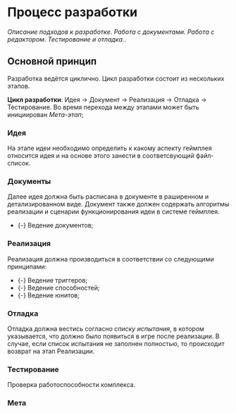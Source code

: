 # Процесс разработки
*Описание подходов к разработке. Работа с документами. Работа с редактором. Тестирование и отладка.*.

## Основной принцип

Разработка ведётся циклично. Цикл разработки состоит из нескольких этапов.

**Цикл разработки**: Идея -> Документ -> Реализация -> Отладка -> Тестирование. Во время перехода между этапами может быть инициирован *Мета-этап*;

### Идея
На этапе идеи необходимо определить к какому аспекту геймплея относится идея и на основе этого занести в соответсвующий файл-список.

### Документы
Далее идея должна быть расписана в документе в раширенном и детализированном виде. Документ также должен содержать алгоритмы реализации и сценарии функционирования идеи в системе геймплея.

* {-} Ведение документов;

### Реализация
Реализация должна производиться в соответствии со следующими принципами:

* {-} Ведение триггеров;
* {-} Ведение способностей;
* {-} Ведение юнитов;

### Отладка
Отладка должна вестись согласно *списку испытания*, в котором указывается, что должно было появиться в игре после реализации. В случае, если список испытания не заполнен полностью, то происходит возврат на этап Реализации.

### Тестирование
Проверка работоспособности комплекса.

### Мета


